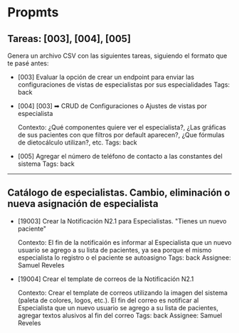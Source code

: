 # Propmts

## Tareas: [003], [004], [005]

Genera un archivo CSV con las siguientes tareas, siguiendo el formato que te pasé antes:

- [003] Evaluar la opción de crear un endpoint para enviar las configuraciones de vistas de especialistas por sus especialidades
  Tags: back

- [004] [003] ➡ CRUD de Configuraciones o Ajustes de vistas por especialista

  Contexto: ¿Qué componentes quiere ver el especialista?, ¿Las gráficas de sus pacientes con que filtros por default aparecen?, ¿Que fórmulas de dietocálculo utilizan?, etc.
  Tags: back

- [005] Agregar el número de teléfono de contacto a las constantes del sistema
  Tags: back

---

## Catálogo de especialistas. Cambio, eliminación o nueva asignación de especialista

- [19003] Crear la Notificación N2.1 para Especialistas. "Tienes un nuevo paciente"

  Contexto: El fin de la notificaión es informar al Especialista que un nuevo usuario se agrego a su lista de pacientes, ya sea porque el mismo especialista lo registro o el paciente se autoasigno
  Tags: back
  Assignee: Samuel Reveles

- [19004] Crear el template de correos de la Notificación N2.1

  Contexto: Crear el template de correos utilizando la imagen del sistema (paleta de colores, logos, etc.). El fin del correo es notificar al Especialista que un nuevo usuario se agrego a su lista de pacientes, agregar textos alusivos al fin del correo
  Tags: back
  Assignee: Samuel Reveles
